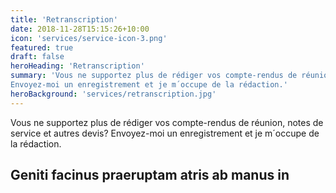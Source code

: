 ```yaml
---
title: 'Retranscription'
date: 2018-11-28T15:15:26+10:00
icon: 'services/service-icon-3.png'
featured: true
draft: false
heroHeading: 'Retranscription'
summary: 'Vous ne supportez plus de rédiger vos compte-rendus de réunion, notes de service et autres devis?
Envoyez-moi un enregistrement et je m´occupe de la rédaction.'
heroBackground: 'services/retranscription.jpg'
---
```


Vous ne supportez plus de rédiger vos compte-rendus de réunion, notes de service et autres devis?
Envoyez-moi un enregistrement et je m´occupe de la rédaction.

## Geniti facinus praeruptam atris ab manus in
